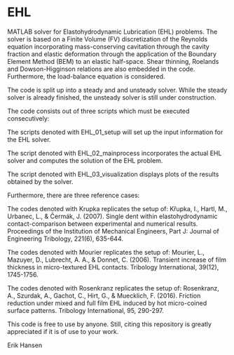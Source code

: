 # EHL
MATLAB solver for Elastohydrodynamic Lubrication (EHL) problems. The solver is based on a Finite Volume (FV) discretization of the Reynolds equation incorporating mass-conserving cavitation through the cavity fraction and elastic deformation through the application of the Boundary Element Method (BEM) to an elastic half-space. Shear thinning, Roelands and Dowson-Higginson relations are also embedded in the code. Furthermore, the load-balance equation is considered.

The code is split up into a steady and and unsteady solver. While the steady solver is already finished, the unsteady solver is still under construction.

The code consists out of three scripts which must be executed consecutively:

The scripts denoted with EHL_01_setup will set up the input information for the EHL solver.

The script denoted with EHL_02_mainprocess incorporates the actual EHL solver and computes the solution of the EHL problem.

The script denoted with EHL_03_visualization displays plots of the results obtained by the solver.

Furthermore, there are three reference cases:

The codes denoted with Krupka replicates the setup of:
Křupka, I., Hartl, M., Urbanec, L., & Čermák, J. (2007). Single dent within elastohydrodynamic contact-comparison between experimental and numerical results. Proceedings of the Institution of Mechanical Engineers, Part J: Journal of Engineering Tribology, 221(6), 635-644.

The codes denoted with Mourier replicates the setup of:
Mourier, L., Mazuyer, D., Lubrecht, A. A., & Donnet, C. (2006). Transient increase of film thickness in micro-textured EHL contacts. Tribology International, 39(12), 1745-1756.

The codes denoted with Rosenkranz replicates the setup of:
Rosenkranz, A., Szurdak, A., Gachot, C., Hirt, G., & Muecklich, F. (2016). Friction reduction under mixed and full film EHL induced by hot micro-coined surface patterns. Tribology International, 95, 290-297.

This code is free to use by anyone. Still, citing this repository is greatly appreciated if it is of use to your work.

Erik Hansen

